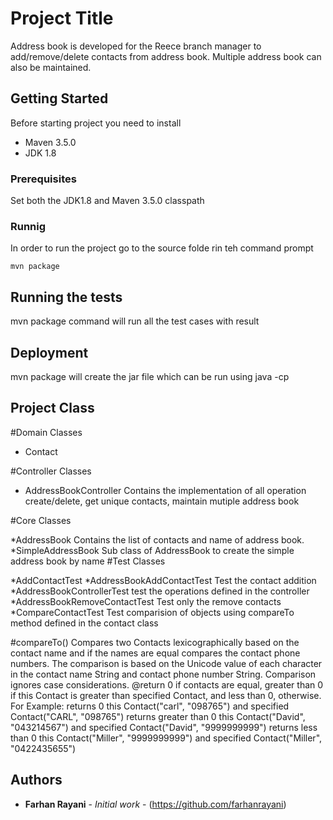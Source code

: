 # Project Title

Address book is developed for the Reece branch manager to add/remove/delete contacts from address book. Multiple address book can also be maintained.

## Getting Started

Before starting project you need to install 
* Maven 3.5.0
* JDK 1.8

### Prerequisites
Set both the JDK1.8 and Maven 3.5.0 classpath


### Runnig

In order to run the project go to the source folde rin teh command prompt


```
mvn package
```



## Running the tests

mvn package command will run all the test cases with result


## Deployment

mvn package will create the jar file which can be run using java -cp 

## Project Class

#Domain Classes
* Contact

#Controller Classes

* AddressBookController
  Contains the implementation of all operation create/delete, get unique contacts, maintain mutiple address book

#Core Classes

*AddressBook
  Contains the list of contacts and name of address book.
*SimpleAddressBook
  Sub class of AddressBook to create the simple address book by name
#Test Classes

*AddContactTest
*AddressBookAddContactTest
  Test the contact addition
*AddressBookControllerTest
  test the operations defined in the controller
*AddressBookRemoveContactTest
  Test only the remove contacts
*CompareContactTest
  Test comparision of objects using compareTo method defined in the contact class
  
#compareTo()
  Compares two Contacts lexicographically based on the contact name and if the names are equal compares the contact phone numbers.
	 The comparison is based on the Unicode value of each character in the contact name String and contact phone number String.
	 Comparison ignores case considerations.
	  @return 0 if contacts are equal, greater than 0 if this Contact is greater than specified Contact, and less
	  than 0, otherwise.
	  For Example:
	  returns 0 this Contact("carl", "098765") and specified Contact("CARL", "098765")
	  returns greater than 0 this Contact("David", "043214567") and specified Contact("David", "9999999999")
	  returns less than 0 this Contact("Miller", "9999999999") and specified Contact("Miller", "0422435655")
	 

## Authors

* **Farhan Rayani** - *Initial work* - (https://github.com/farhanrayani)

